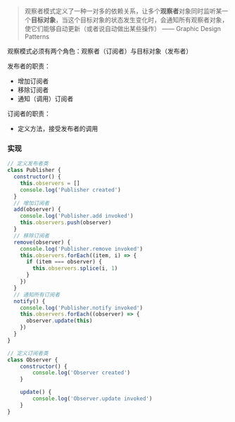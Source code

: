 > 观察者模式定义了一种一对多的依赖关系，让多个**观察者**对象同时监听某一个**目标对象**，当这个目标对象的状态发生变化时，会通知所有观察者对象，使它们能够自动更新（或者说自动做出某些操作） —— Graphic Design Patterns

观察模式必须有两个角色：观察者（订阅者）与目标对象（发布者）

发布者的职责：

- 增加订阅者
- 移除订阅者
- 通知（调用）订阅者

订阅者的职责：

- 定义方法，接受发布者的调用

### 实现

```js
// 定义发布者类
class Publisher {
  constructor() {
    this.observers = []
    console.log('Publisher created')
  }
  // 增加订阅者
  add(observer) {
    console.log('Publisher.add invoked')
    this.observers.push(observer)
  }
  // 移除订阅者
  remove(observer) {
    console.log('Publisher.remove invoked')
    this.observers.forEach((item, i) => {
      if (item === observer) {
        this.observers.splice(i, 1)
      }
    })
  }
  // 通知所有订阅者
  notify() {
    console.log('Publisher.notify invoked')
    this.observers.forEach((observer) => {
      observer.update(this)
    })
  }
}

// 定义订阅者类
class Observer {
    constructor() {
        console.log('Observer created')
    }

    update() {
        console.log('Observer.update invoked')
    }
}
```

